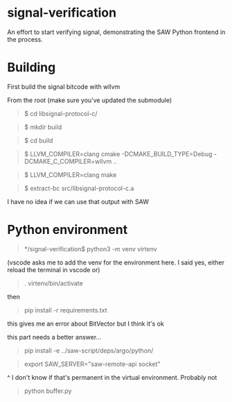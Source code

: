 # signal-verification

An effort to start verifying signal, demonstrating the SAW Python frontend in the process.

# Building

First build the signal bitcode with wllvm

From the root (make sure you've updated the submodule)

> $ cd libsignal-protocol-c/

> $ mkdir build

> $ cd build

> $ LLVM_COMPILER=clang cmake -DCMAKE_BUILD_TYPE=Debug -DCMAKE_C_COMPILER=wllvm ..

> $ LLVM_COMPILER=clang make

> $ extract-bc src/libsignal-protocol-c.a

I have no idea if we can use that output with SAW

# Python environment

> */signal-verification$ python3 -m venv virtenv

(vscode asks me to add the venv for the environment here. I said yes, either reload the terminal in vscode or)

> . virtenv/bin/activate

then

> pip install -r requirements.txt

this gives me an error about BitVector but I think it's ok

this part needs a better answer...

> pip install -e ../saw-script/deps/argo/python/

> export SAW_SERVER="saw-remote-api socket"

^ I don't know if that's permanent in the virtual environment. Probably not

> python buffer.py